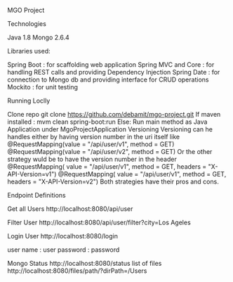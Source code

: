 MGO Project TechnologiesJava 1.8Mongo 2.6.4Libraries used:Spring Boot : for scaffolding web application Spring MVC and Core :  for handling REST calls and providing Dependency Injection Spring Date : for connection to Mongo db and providing interface for CRUD operationsMockito : for unit testingRunning Loclly Clone repo git clone https://github.com/debamit/mgo-project.gitIf maven installed : mvm clean spring-boot:runElse: Run main method as Java Application under MgoProjectApplicationVersioningVersioning can he handles either by having version number in the uri itself like  @RequestMapping(value = "/api/user/v1", method = GET) @RequestMapping(value = "/api/user/v2", method = GET)Or the other strategy wuld be to have the version number in the header @RequestMapping(value = "/api/user/v1", method = GET, headers = "X-API-Version=v1")@RequestMapping(value = "/api/user/v1", method = GET, headers = "X-API-Version=v2")Both strategies have their pros and cons.Endpoint DefinitionsGet all Usershttp://localhost:8080/api/userFilter Userhttp://localhost:8080/api/user/filter?city=Los AgelesLogin Userhttp://localhost:8080/loginuser name : userpassword : passwordMongo Statushttp://localhost:8080/statuslist of fileshttp://localhost:8080/files/path/?dirPath=/Users